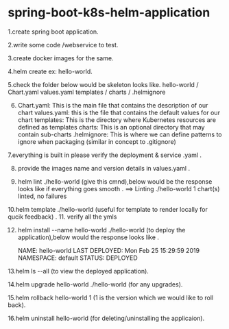 # spring-boot-k8s-helm-application

1.create spring boot application.

2.write some code /webservice to test.

3.create docker images for the same.

4.helm create <give the name u want for the poroject> ex: hello-world.
    
5.check the folder below would be skeleton looks like.
    hello-world /
    Chart.yaml
    values.yaml
    templates /
    charts /
    .helmignore

6. Chart.yaml: This is the main file that contains the description of our chart
   values.yaml: this is the file that contains the default values for our chart
   templates: This is the directory where Kubernetes resources are defined as templates
   charts: This is an optional directory that may contain sub-charts
   .helmignore: This is where we can define patterns to ignore when packaging 
    (similar in concept to .gitignore)
    
7.everything is built in please verify the deployment & service .yaml .
    
8. provide the images name and version details in values.yaml .
    
9. helm lint ./hello-world (give this cmnd),below would be the response looks like if everything goes smooth .
   ==> Linting ./hello-world
   1 chart(s) linted, no failures
    
10.helm template ./hello-world (useful for template to render locally for qucik feedback) .
11. verify all the ymls 
    
12. helm install --name hello-world ./hello-world (to deploy the application),below would the response looks like .
    
    NAME:   hello-world
    LAST DEPLOYED: Mon Feb 25 15:29:59 2019
    NAMESPACE: default
    STATUS: DEPLOYED
    
13.helm ls --all (to view the deployed application).
    
14.helm upgrade hello-world ./hello-world (for any upgrades).
    
15.helm rollback hello-world 1 (1 is the version which we would like to roll back).
    
16.helm uninstall hello-world (for deleting/uninstalling the applicaion).


